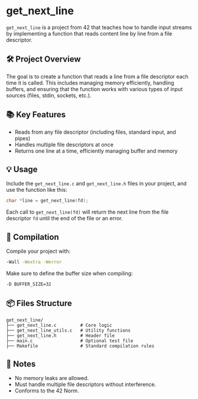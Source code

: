 # get_next_line

`get_next_line` is a project from 42 that teaches how to handle input streams by implementing a function that reads content line by line from a file descriptor.

## 🛠️ Project Overview

The goal is to create a function that reads a line from a file descriptor each time it is called. This includes managing memory efficiently, handling buffers, and ensuring that the function works with various types of input sources (files, stdin, sockets, etc.).

## 📚 Key Features

- Reads from any file descriptor (including files, standard input, and pipes)
- Handles multiple file descriptors at once
- Returns one line at a time, efficiently managing buffer and memory

## 💡 Usage

Include the `get_next_line.c` and `get_next_line.h` files in your project, and use the function like this:

```c
char *line = get_next_line(fd);
```

Each call to `get_next_line(fd)` will return the next line from the file descriptor `fd` until the end of the file or an error.

## 🔧 Compilation

Compile your project with:

```bash
-Wall -Wextra -Werror
```

Make sure to define the buffer size when compiling:

```bash
-D BUFFER_SIZE=32
```

## 📦 Files Structure

```
get_next_line/
├── get_next_line.c         # Core logic
├── get_next_line_utils.c   # Utility functions
├── get_next_line.h         # Header file
├── main.c                  # Optional test file
├── Makefile                # Standard compilation rules
```

## 📌 Notes

- No memory leaks are allowed.
- Must handle multiple file descriptors without interference.
- Conforms to the 42 Norm.

